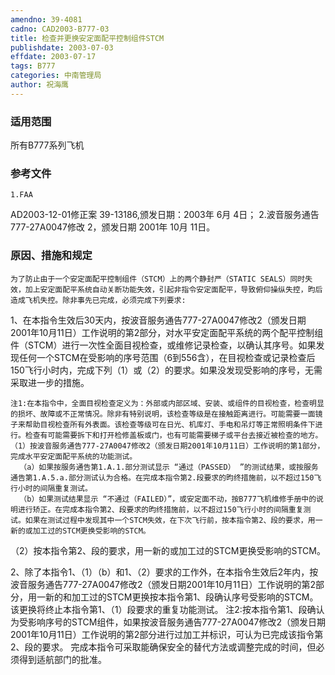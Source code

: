```yaml
---
amendno: 39-4081
cadno: CAD2003-B777-03
title: 检查并更换安定面配平控制组件STCM
publishdate: 2003-07-03
effdate: 2003-07-17
tags: B777
categories: 中南管理局
author: 祝海鹰
---
```


### 适用范围 
所有B777系列飞机

### 参考文件
    1.FAA 
AD2003-12-01修正案 39-13186,颁发日期：2003年 6月 4日；
    2.波音服务通告 777-27A0047修改 2，颁发日期 2001年 10月 11日。


### 原因、措施和规定 
    为了防止由于一个安定面配平控制组件（STCM）上的两个静封严（STATIC SEALS）同时失效，加上安定面配平系统自动关断功能失效，引起非指令安定面配平，导致俯仰操纵失控，昀后造成飞机失控。除非事先已完成，必须完成下列要求: 
1、在本指令生效后30天内，按波音服务通告777-27A0047修改2（颁发日期2001年10月11日）工作说明的第2部分，对水平安定面配平系统的两个配平控制组件（STCM）进行一次性全面目视检查，或维修记录检查，以确认其序号。如果发现任何一个STCM在受影响的序号范围（6到556含），在目视检查或记录检查后150飞行小时内，完成下列（1）或（2）的要求。如果没发现受影响的序号，无需采取进一步的措施。
  
    注1:在本指令中，全面目视检查定义为：外部或内部区域、安装、或组件的目视检查，检查明显的损坏、故障或不正常情况。除非有特别说明，该检查等级是在接触距离进行。可能需要一面镜子来帮助目视检查所有外表面。该检查等级可在日光、机库灯、手电和吊灯等正常照明条件下进行。检查有可能需要拆下和打开检修盖板或门，也有可能需要梯子或平台去接近被检查的地方。 
    （1）按波音服务通告777-27A0047修改2（颁发日期2001年10月11日）工作说明的第1部分，完成水平安定面配平系统的功能测试。 
      （a）如果按服务通告第1.A.1.部分测试显示 “通过（PASSED） ”的测试结果，或按服务通告第1.A.5.a.部分测试认为合格。在完成本指令第2.段要求的昀终措施前，以不超过150飞行小时的间隔重复测试。 
      （b）如果测试结果显示 “不通过（FAILED）”，或安定面不动，按B777飞机维修手册中的说明进行矫正。在完成本指令第2、段要求的昀终措施前，以不超过150飞行小时的间隔重复测试。如果在测试过程中发现其中一个STCM失效，在下次飞行前，按本指令第2、段的要求，用一新的或加工过的STCM更换受影响的STCM。
 （2）按本指令第2、段的要求，用一新的或加工过的STCM更换受影响的STCM。 

2、除了本指令1、（1）（b）和1、（2）要求的工作外，在本指令生效后2年内，按波音服务通告777-27A0047修改2（颁发日期2001年10月11日）工作说明的第2部分，用一新的和加工过的STCM更换按本指令第1、段确认序号受影响的STCM。该更换将终止本指令第1、（1）段要求的重复功能测试。 
    注2:按本指令第1、段确认为受影响序号的STCM组件，如果按波音服务通告777-27A0047修改2（颁发日期2001年10月11日）工作说明的第2部分进行过加工并标识，可认为已完成该指令第2、段的要求。 
    完成本指令可采取能确保安全的替代方法或调整完成的时间，但必须得到适航部门的批准。
